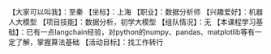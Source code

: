 【大家可以叫我】：至秦
【坐标】：上海
【职业】：数据分析师
【兴趣爱好】：机器人大模型
【项目技能】：数据分析，初学大模型
【组队情况】：无
【本课程学习基础】：已有一点langchain经验，对python的numpy、pandas、matplotlib等有一定了解，掌握算法基础
【活动目标】：找工作转行
